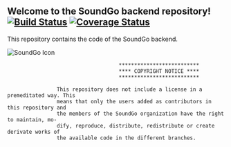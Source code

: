 ## Welcome to the SoundGo backend repository! [![Build Status](https://travis-ci.org/soundgo/backend.svg?branch=master)](https://travis-ci.org/soundgo/backend) [![Coverage Status](https://coveralls.io/repos/github/soundgo/backend/badge.svg?branch=master)](https://coveralls.io/github/soundgo/backend?branch=master)

This repository contains the code of the SoundGo backend.

![SoundGo Icon](https://avatars0.githubusercontent.com/u/48528371?s=400&u=ea000b2e00965f5c1b9efbdd581748d1bead9db7&v=4)

```
                                    **************************
                                    **** COPYRIGHT NOTICE ****
                                    **************************
                            
                This repository does not include a license in a premeditated way. This
                means that only the users added as contributors in this repository and
                the members of the SoundGo organization have the right to maintain, mo-
                dify, reproduce, distribute, redistribute or create derivate works of
                the available code in the different branches.
```
